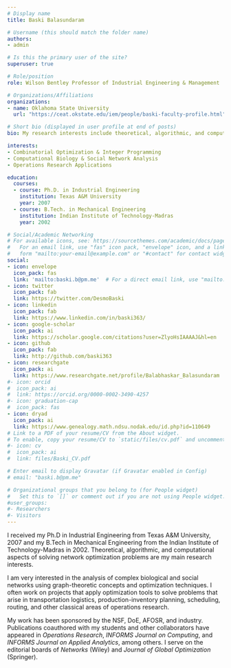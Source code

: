 ```yaml
---
# Display name
title: Baski Balasundaram

# Username (this should match the folder name)
authors:
- admin

# Is this the primary user of the site?
superuser: true

# Role/position
role: Wilson Bentley Professor of Industrial Engineering & Management

# Organizations/Affiliations
organizations:
- name: Oklahoma State University
  url: "https://ceat.okstate.edu/iem/people/baski-faculty-profile.html"

# Short bio (displayed in user profile at end of posts)
bio: My research interests include theoretical, algorithmic, and computational aspects of solving network optimization problems.

interests:
- Combinatorial Optimization & Integer Programming
- Computational Biology & Social Network Analysis
- Operations Research Applications

education:
  courses:
  - course: Ph.D. in Industrial Engineering
    institution: Texas A&M University
    year: 2007
  - course: B.Tech. in Mechanical Engineering
    institution: Indian Institute of Technology-Madras
    year: 2002

# Social/Academic Networking
# For available icons, see: https://sourcethemes.com/academic/docs/page-builder/#icons
#   For an email link, use "fas" icon pack, "envelope" icon, and a link in the
#   form "mailto:your-email@example.com" or "#contact" for contact widget.
social:
- icon: envelope
  icon_pack: fas
  link: 'mailto:baski.b@pm.me'  # For a direct email link, use "mailto:test@example.org".
- icon: twitter
  icon_pack: fab
  link: https://twitter.com/DesmoBaski
- icon: linkedin
  icon_pack: fab
  link: https://www.linkedin.com/in/baski363/
- icon: google-scholar
  icon_pack: ai
  link: https://scholar.google.com/citations?user=ZlyoHsIAAAAJ&hl=en
- icon: github
  icon_pack: fab
  link: http://github.com/baski363
- icon: researchgate
  icon_pack: ai
  link: https://www.researchgate.net/profile/Balabhaskar_Balasundaram
#- icon: orcid
#  icon_pack: ai
#  link: https://orcid.org/0000-0002-3490-4257
#- icon: graduation-cap
#  icon_pack: fas
- icon: dryad
  icon_pack: ai
  link: https://www.genealogy.math.ndsu.nodak.edu/id.php?id=110649
# Link to a PDF of your resume/CV from the About widget.
# To enable, copy your resume/CV to `static/files/cv.pdf` and uncomment the lines below.
#- icon: cv
#  icon_pack: ai
#  link: files/Baski_CV.pdf

# Enter email to display Gravatar (if Gravatar enabled in Config)
# email: "baski.b@pm.me"

# Organizational groups that you belong to (for People widget)
#   Set this to `[]` or comment out if you are not using People widget.
#user_groups:
#- Researchers
#- Visitors
---
```


I received my Ph.D in Industrial Engineering from Texas A&M University, 2007 and my B.Tech in Mechanical Engineering from the Indian Institute of Technology-Madras in 2002. Theoretical, algorithmic, and computational aspects of solving network optimization problems are my main research interests.

I am very interested in the analysis of complex biological and social networks using graph-theoretic concepts and optimization techniques. I often work on projects that apply optimization tools to solve problems that arise in transportation logistics, production-inventory planning, scheduling, routing, and other classical areas of operations research.

My work has been sponsored by the NSF, DoE, AFOSR, and industry. Publications coauthored with my students and other collaborators have appeared in _Operations Research_, _INFORMS Journal on Computing_, and _INFORMS Journal on Applied Analytics_, among others. I serve on the editorial boards of _Networks_ (Wiley) and _Journal of Global Optimization_ (Springer).

